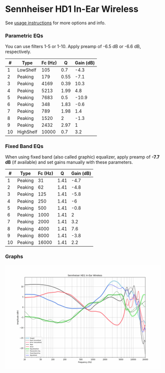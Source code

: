 # Sennheiser HD1 In-Ear Wireless
See [usage instructions](https://github.com/jaakkopasanen/AutoEq#usage) for more options and info.

### Parametric EQs
You can use filters 1-5 or 1-10. Apply preamp of -6.5 dB or -6.6 dB, respectively.

|   # | Type      |   Fc (Hz) |    Q |   Gain (dB) |
|-----|-----------|-----------|------|-------------|
|   1 | LowShelf  |       105 | 0.7  |        -4.3 |
|   2 | Peaking   |       179 | 0.55 |        -7.1 |
|   3 | Peaking   |      4169 | 0.39 |        10.3 |
|   4 | Peaking   |      5213 | 1.99 |         4.8 |
|   5 | Peaking   |      7683 | 0.5  |       -10.9 |
|   6 | Peaking   |       348 | 1.83 |        -0.6 |
|   7 | Peaking   |       789 | 1.98 |         1.4 |
|   8 | Peaking   |      1520 | 2    |        -1.3 |
|   9 | Peaking   |      2432 | 2.97 |         1   |
|  10 | HighShelf |     10000 | 0.7  |         3.2 |

### Fixed Band EQs
When using fixed band (also called graphic) equalizer, apply preamp of **-7.7 dB** (if available) and set gains manually with these parameters.

|   # | Type    |   Fc (Hz) |    Q |   Gain (dB) |
|-----|---------|-----------|------|-------------|
|   1 | Peaking |        31 | 1.41 |        -4.7 |
|   2 | Peaking |        62 | 1.41 |        -4.8 |
|   3 | Peaking |       125 | 1.41 |        -5.8 |
|   4 | Peaking |       250 | 1.41 |        -6   |
|   5 | Peaking |       500 | 1.41 |        -0.8 |
|   6 | Peaking |      1000 | 1.41 |         2   |
|   7 | Peaking |      2000 | 1.41 |         3.2 |
|   8 | Peaking |      4000 | 1.41 |         7.6 |
|   9 | Peaking |      8000 | 1.41 |        -3.8 |
|  10 | Peaking |     16000 | 1.41 |         2.2 |

### Graphs
![](./Sennheiser%20HD1%20In-Ear%20Wireless.png)
